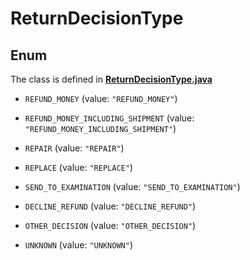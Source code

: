 

# ReturnDecisionType

## Enum

The class is defined in **[ReturnDecisionType.java](../../src/main/java/org/openapitools/model/ReturnDecisionType.java)**


* `REFUND_MONEY` (value: `"REFUND_MONEY"`)

* `REFUND_MONEY_INCLUDING_SHIPMENT` (value: `"REFUND_MONEY_INCLUDING_SHIPMENT"`)

* `REPAIR` (value: `"REPAIR"`)

* `REPLACE` (value: `"REPLACE"`)

* `SEND_TO_EXAMINATION` (value: `"SEND_TO_EXAMINATION"`)

* `DECLINE_REFUND` (value: `"DECLINE_REFUND"`)

* `OTHER_DECISION` (value: `"OTHER_DECISION"`)

* `UNKNOWN` (value: `"UNKNOWN"`)



